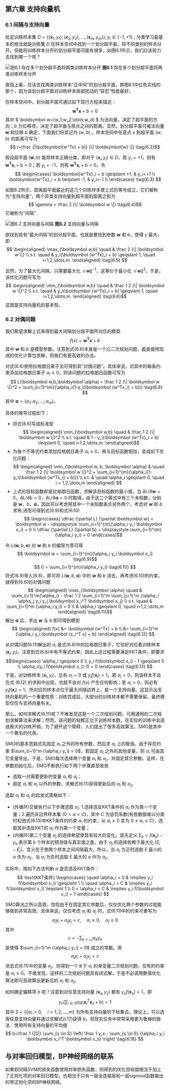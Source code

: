 ## 第六章  支持向量机

### 6.1 间隔与支持向量

给定训练样本集 $D=\lbrace (\boldsymbol x_1,y_1),(\boldsymbol x_2,y_2), \dots ,(\boldsymbol x_m,y_m) \rbrace, y_i\in\lbrace -1, +1 \rbrace$ , 分类学习最基本的想法就是训练集 $D$ 在样本空间中找到一个划分超平面，将不同类别的样本分开。但能将训练样本分开的划分超平面可能有很多，如图6.1所示，我们应该努力去找到哪一个呢？

![**图6.1** 存在多个划分超平面将两类训练样本分开](src/支持向量机_图6_1.png)
**图6.1** 存在多个划分超平面将两类训练样本分开

直观上看，应该去找两类训练样本“正中间”的划分超平面，即图6.1中红色实线的那个，因为该划分超平面对训练样本局部扰动的“容忍”性能最好。

在样本空间中，划分超平面可通过如下现行方程来描述：
$$ \boldsymbol{w^Tx}+b=0 \tag{6.1} $$
其中 $ \boldsymbol w=(w_1;w_2;\dots;w_d) $ 为法向量，决定了超平面的方向；$b$ 为位移项，决定了超平面与原点之间的距离。显然，划分超平面可被法向量 $\boldsymbol w$ 和位移 $b$ 确定，下面我们将其记为 $(w,b)$ 。样本空间中任意点 $x$ 到超平面 $(w,b)$ 的距离可写为
$$ r=\frac {|\boldsymbol{w^Tx} + b|} {\| \boldsymbol{w} \|}  \tag{6.2}$$

假设超平面 $(\boldsymbol w,b)$ 能将样本正确分类，即对于 $(\boldsymbol x_i,y_i) \in D$，若 $y_i=+1$，则有 $\boldsymbol{w^Tx}_i + b > 0$；若 $y_i = -1$，则有 $\boldsymbol{w^Tx}_i + b < 0$。令
$$ \begin{cases}
\boldsymbol{w^Tx}_i + b \geqslant +1, & y_i=+1 \\
\boldsymbol{w^Tx}_i + b \leqslant -1, & y_i=-1 \\
\end{cases} \tag{6.3} $$

如图6.2所示，距离超平面最近的这几个训练样本使上式的等号成立，它们被称为“支持向量”，两个异类支持向量到超平面的距离之和为
$$ \gamma = \frac 2 {\| \boldsymbol w \|} \tag{6.4}$$
它被称为“间隔”

![**图6.2** 支持向量与间隔](src/支持向量机_图6_2.jepg)
**图6.2** 支持向量与间隔

欲找到具有“最大间隔”的划分超平面，也就是要找到参数 $\boldsymbol w$ 和 $b$，使得 $\gamma$ 最大，即
$$ \begin{aligned} 
\max_{\boldsymbol w,b} \quad  & \frac 2 {\| \boldsymbol w \|} \\ 
s.t. \quad & y_i(\boldsymbol {w^Tx}_i + b) \geqslant 1, \quad i=1,2,\dots,m.
\end{aligned} \tag{6.5} $$

显然，为了最大化间隔，只需要最大化 ${\| \boldsymbol w \|}^{-1}$，这等价于最小化 ${\| \boldsymbol w \|}^2$。于是，该优化问题可写为
$$ \begin{aligned} 
\min_{\boldsymbol w,b} \quad  & \frac 1 2 {\| \boldsymbol w \|}^2 \\ 
s.t. \quad & y_i(\boldsymbol {w^Tx}_i + b) \geqslant 1, \quad i=1,2,\dots,m.
\end{aligned} \tag{6.6}$$
这就是支持向量机的基本型。

### 6.2 对偶问题

我们希望求解上式来得到最大间隔划分超平面所对应的模型
$$ f(x) = \boldsymbol{w^Tx} + b \tag{6.7}$$
其中 $\boldsymbol w$ 和 $b$ 是模型参数。注意到式(6.6)本身是一个凸二次规划问题，能直接用现成的优化计算包求解，但我们有更高效的办法。

对式(6.6)使用拉格朗日乘子法可得到其“对偶问题”。具体来说，对其中的每条约束添加拉格朗日乘子 $\alpha_i \geqslant 0$，则该问题的拉格朗日函数可写为
$$ L(\boldsymbol w,b,\boldsymbol \alpha) = \frac 1 2 {\| \boldsymbol w \|}^2 + \sum_{i=1}^{m}{\alpha_i(1-y_i(\boldsymbol {w^Tx_i} + b))} \tag{6.8} $$
其中 $\boldsymbol \alpha = (\alpha_1;\alpha_2;\dots;\alpha_m)$。

具体的推导过程如下：
* 将式(6.6)写成标准型
$$ \begin{aligned} 
\min_{\boldsymbol w,b} \quad  & \frac 1 2 {\| \boldsymbol w \|}^2 \\ 
s.t. \quad & 1 - y_i(\boldsymbol {w^Tx}_i + b) \leqslant 0, \quad i=1,2,\dots,m.
\end{aligned}$$
* 为毎个不等式约束添加拉格朗日乘子 $\alpha_i \geqslant 0$，再与目标函数相加，变成如下优化问题：
$$ \begin{aligned} 
\min_{\boldsymbol w, b, \boldsymbol \alpha} & \quad \frac 1 2 {\| \boldsymbol w \|}^2 + \sum_{i=1}^{m}{\alpha_i(1-y_i(\boldsymbol {w^Tx_i} + b))} \\
s.t. & \quad \alpha_i \geqslant 0, \quad i = 1,2,\dots,m
\end{aligned} $$
* 上式的目标函数即是拉格朗日函数，求解该目标函数的最小值，当 $\partial L / \partial \boldsymbol w = 0$，$\partial L / \partial b = 0$，$\partial L / \partial \boldsymbol \alpha = 0$ 时取得。由于这三个等式中有三个未知数，分别是 $\boldsymbol w$、$b$、$\boldsymbol \alpha$，因此可以考虑用其中一个未知数表示另外两个，考虑对 $\boldsymbol w$ 和 $b$ 求导,进而可得到式(6.9)和式(6.10)
$$ \begin{cases}
\dfrac {\partial L}  {\partial \boldsymbol w} = \boldsymbol w - \displaystyle \sum_{i=1}^{m}{\alpha_i y_i \boldsymbol x_i} = 0 \\
\dfrac {\partial L} {\partial b} = \displaystyle \sum_{i=1}^{m}{\alpha_i y_i} = 0
\end{cases}$$

令 $L(\boldsymbol w,b,\boldsymbol \alpha)$ 对 $\boldsymbol w$ 和 $b$ 的偏导为零可得
$$ \boldsymbol w = \sum_{i=1}^{m}{\alpha_i y_i \boldsymbol x_i} \tag{6.9}$$
$$ 0 = \sum_{i=1}^{m}{\alpha_i y_i} \tag{6.10} $$
将式(6.9)带入(6.8)，即可将 $L(\boldsymbol w,b,\boldsymbol \alpha)$ 中的 $\boldsymbol w$ 和 $b$ 消去，再考虑(6.10)的约束，就得到(6.6)的对偶问题
$$ \begin{aligned} 
\max_{\boldsymbol \alpha} \quad & \sum_{i=1}^m{\alpha_i} - \frac 1 2 \sum_{i=1}^m \sum_{j=1}^m {\alpha_i \alpha_j y_i y_j \boldsymbol x_i^T \boldsymbol x_j} \\
s.t. \quad & \sum_{i=1}^m {\alpha_i y_i} = 0 \\
& \alpha_i \geqslant 0, \quad i=1,2,\dots,m
\end{aligned} \tag{6.11}$$
解出 $\boldsymbol \alpha$ 后，求出 $\boldsymbol w$ 与 $b$ 即可得到模型
$$ \begin{aligned}
f(x) &= \boldsymbol {w^Tx} + b \\
     &= \sum_{i=1}^m {\alpha_i y_i \boldsymbol {x_i^T x} + b}
\end{aligned} \tag{6.12} $$

从对偶问题(6.11)解出的 $\alpha_i$ 是式(6.8)中的拉格朗日乘子，它恰好对应着训练样本 $(\boldsymbol x_i,y_i)$。注意到式(6.6)中有不等式约束，因此上述过程需要满足KKT条件，即要求
$$\begin{cases}
\alpha_i \geqslant 0 \\
y_i f(\boldsymbol x_i) - 1 \geqslant 0 \\
\alpha_i(y_i f(\boldsymbol x_i)-1) = 0
\end{cases} \tag{6.13} $$
于是，对训练样本 $(\boldsymbol x_i,y_i)$，总有 $\alpha_i=0$ 或 $y_i f(\boldsymbol x_i) = 1$。若 $\alpha_i = 0$，则该样本不会在式 (6.12) 的求和中出现，也就不会对 $f(x)$ 产生任何影响；若 $\alpha_i > 0$，则必有 $y_i f(\boldsymbol x_i) = 1$，所对应的样本点位于最大间隔边界上，是一个支持向量。这显示出支持向量机的一个重要性质：训练完成后，大部分的训练样本都不需要保留，最终模型仅仅与支持向量有关。

那么，如何求解式(6.11)呢？不难发现这是一个二次规划问题，可用通用的二次规划求解算法来求解；然而，该问题的规模正比于训练样本数，在实际的训练中会造成极大的训练开销，为了避开这个障碍，人们提出了很多高效算法，SMO是其中一个著名的代表。

SMO的基本思路式先固定 $\alpha_i$ 之外的所有参数，然后求 $\alpha_i$ 上的极值。由于存在约束 $\sum_{i=1}^m {\alpha_i y_i} = 0$，若固定 $\alpha_i$ 之外的其他变量，则 $\alpha_i$ 可由其它变量导出，于是，SMO每次选择两个变量 $\alpha_i$ 和 $\alpha_j$，并固定其它参数。这样，在参数初始化后，SMO不断执行如下两个步骤直至收敛

* 选取一对需要更新的变量 $\alpha_i$ 和 $\alpha_j$；
* 固定 $\alpha_i$ 和 $\alpha_j$ 以外的参数，求解式(6.11)获得更新后的 $\alpha_i$ 和 $\alpha_j$。

选取 $\alpha_i$ 和 $\alpha_j$ 的启发式策略如下：

* (外循环)交替执行以下步骤选取 $\alpha_i$: 1.选择违反KKT条件的 $\alpha_i$ 作为第一个变量；2.遍历非边界样本集 $(0 < \alpha < C)$，其中 $C$ 为惩罚系数(有些数据难以分类时松弛式(6.13)中KKT条件的约束 $\alpha_i$ 的约束，从 $\alpha_i \geqslant 0$ 变为 $0 \leqslant \alpha_i \leqslant C$)，选取其中违反KKT的 $\alpha_i$ 作为第一个变量；
* (内循环)第二个变量 $\alpha_j$ 的选择希望使其有较大的变化。首先定义 $E_k = f(\boldsymbol x_k) - y_k$ 表示第 $k$ 个样本的预测值与真实值之差。由于 $\alpha_j$ 的选择依赖于最大化 $| E_i - E_j |$，含义在于使两个样本之间间隔最大，所以，当 $\alpha_i$ 为正时选取 $E$ 最小的 $\alpha$ 作为 $\alpha_j$，当 $\alpha_i$ 为负时选取 $E$ 最大的 $\alpha$ 作为 $\alpha_j$。

实际中，按如下办法判断 $\alpha$ 是否违反KKT条件：
$$ \text{KKT条件} \begin{cases}
\quad \alpha_i = 0 & \implies y_i f(\boldsymbol x_i) \geqslant 1 \\
\quad \alpha_i = C & \implies y_i f(\boldsymbol x_i) \leqslant 1 \\
0 < \alpha_i < C & \implies y_i f(\boldsymbol x_i) = 1
\end{cases} $$

SMO算法之所以高效，恰恰由于在固定其它参数后，仅仅优化两个参数的过程能够做到非常高效。具体来说，仅仅考虑 $\alpha_i$ 和 $\alpha_j$ 时，式(6.11)中的约束可重写为
$$ \alpha_i y_i + \alpha_j y_j = c, \quad \alpha_i \geqslant 0, \quad \alpha_j \geqslant 0 \tag{6.14} $$ 
其中
$$ c = -\sum_{k \neq i,j} {\alpha_k y_k} \tag{6.15} $$
是使得 $\sum_{i=1}^m {\alpha_i y_i} = 0$ 成立的常数。用
$$ \alpha_i y_i + \alpha_j y_j = c \tag{6.16} $$ 
消去式(6.11)中的变量 $\alpha_j$，则得到一个关于 $\alpha_i$ 的单变量二次规划问题，仅有的约束是 $\alpha_i \geqslant 0$。不难发现，这样的二次规划问题具有闭式解，于是不必调用数值优化算法即可高效算出更新后的 $\alpha_i$ 和 $\alpha_j$。

如何确定偏移项 $b$ 呢？注意到对任意支持向量 $(\boldsymbol x_s, y_s)$ 都有 $y_s f(\boldsymbol x_s) = 1$，即
$$ y_s \left ( \sum_{i \in S} {\alpha_i y_i \boldsymbol x_i^T \boldsymbol x_s} + b \right ) = 1 \tag{6.17} $$
其中 $S=\{i | \alpha_i > 0, \quad i = 1,2,\dots,m \}$ 为所有支持向量的下标集合。理论上，可以选用任意支持向量并通过求解式(t.17)获得 $b$，但现实任务中常常采用更为鲁棒的做法：使用所有支持向量的平均值
$$ b=\frac 1 {|S|} \sum_{s \in S} \left( \frac 1 y_s - \sum_{s \in S} {\alpha_i y_i \boldsymbol x_i^T \boldsymbol x_s} \right) \tag{6.18} $$

## 与对率回归模型，BP神经网络的联系

如果软间隔SVM的损失函数使用対率损失函数，则得到的优化目标就相当于加上了正则化项的对率回归模型，也相当于只有一层全连接层和一层sigmoid函数输出的带正则化项的BP神经网络。